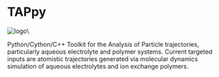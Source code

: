 # TAPpy
![logo](https://github.com/rileyvickers/TAPpy/assets/87197221/127deddc-f096-4db5-a285-88928147bcdb)\\

Python/Cython/C++ Toolkit for the Analysis of Particle trajectories, particularly aqueous electrolyte and polymer systems.
Current targeted inputs are atomistic trajectories generated via molecular dynamics simulation of aqueous electrolytes and ion exchange polymers.

